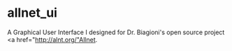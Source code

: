 # allnet_ui
A Graphical User Interface I designed for Dr. Biagioni's open source project <a href="http://alnt.org/"Allnet</a>.
